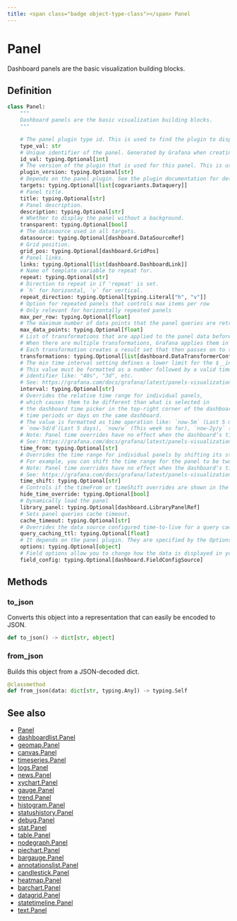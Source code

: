 ```yaml
---
title: <span class="badge object-type-class"></span> Panel
---
```

# <span class="badge object-type-class"></span> Panel

Dashboard panels are the basic visualization building blocks.

## Definition

```python
class Panel:
    """
    Dashboard panels are the basic visualization building blocks.
    """

    # The panel plugin type id. This is used to find the plugin to display the panel.
    type_val: str
    # Unique identifier of the panel. Generated by Grafana when creating a new panel. It must be unique within a dashboard, but not globally.
    id_val: typing.Optional[int]
    # The version of the plugin that is used for this panel. This is used to find the plugin to display the panel and to migrate old panel configs.
    plugin_version: typing.Optional[str]
    # Depends on the panel plugin. See the plugin documentation for details.
    targets: typing.Optional[list[cogvariants.Dataquery]]
    # Panel title.
    title: typing.Optional[str]
    # Panel description.
    description: typing.Optional[str]
    # Whether to display the panel without a background.
    transparent: typing.Optional[bool]
    # The datasource used in all targets.
    datasource: typing.Optional[dashboard.DataSourceRef]
    # Grid position.
    grid_pos: typing.Optional[dashboard.GridPos]
    # Panel links.
    links: typing.Optional[list[dashboard.DashboardLink]]
    # Name of template variable to repeat for.
    repeat: typing.Optional[str]
    # Direction to repeat in if 'repeat' is set.
    # `h` for horizontal, `v` for vertical.
    repeat_direction: typing.Optional[typing.Literal["h", "v"]]
    # Option for repeated panels that controls max items per row
    # Only relevant for horizontally repeated panels
    max_per_row: typing.Optional[float]
    # The maximum number of data points that the panel queries are retrieving.
    max_data_points: typing.Optional[float]
    # List of transformations that are applied to the panel data before rendering.
    # When there are multiple transformations, Grafana applies them in the order they are listed.
    # Each transformation creates a result set that then passes on to the next transformation in the processing pipeline.
    transformations: typing.Optional[list[dashboard.DataTransformerConfig]]
    # The min time interval setting defines a lower limit for the $__interval and $__interval_ms variables.
    # This value must be formatted as a number followed by a valid time
    # identifier like: "40s", "3d", etc.
    # See: https://grafana.com/docs/grafana/latest/panels-visualizations/query-transform-data/#query-options
    interval: typing.Optional[str]
    # Overrides the relative time range for individual panels,
    # which causes them to be different than what is selected in
    # the dashboard time picker in the top-right corner of the dashboard. You can use this to show metrics from different
    # time periods or days on the same dashboard.
    # The value is formatted as time operation like: `now-5m` (Last 5 minutes), `now/d` (the day so far),
    # `now-5d/d`(Last 5 days), `now/w` (This week so far), `now-2y/y` (Last 2 years).
    # Note: Panel time overrides have no effect when the dashboard’s time range is absolute.
    # See: https://grafana.com/docs/grafana/latest/panels-visualizations/query-transform-data/#query-options
    time_from: typing.Optional[str]
    # Overrides the time range for individual panels by shifting its start and end relative to the time picker.
    # For example, you can shift the time range for the panel to be two hours earlier than the dashboard time picker setting `2h`.
    # Note: Panel time overrides have no effect when the dashboard’s time range is absolute.
    # See: https://grafana.com/docs/grafana/latest/panels-visualizations/query-transform-data/#query-options
    time_shift: typing.Optional[str]
    # Controls if the timeFrom or timeShift overrides are shown in the panel header
    hide_time_override: typing.Optional[bool]
    # Dynamically load the panel
    library_panel: typing.Optional[dashboard.LibraryPanelRef]
    # Sets panel queries cache timeout.
    cache_timeout: typing.Optional[str]
    # Overrides the data source configured time-to-live for a query cache item in milliseconds
    query_caching_ttl: typing.Optional[float]
    # It depends on the panel plugin. They are specified by the Options field in panel plugin schemas.
    options: typing.Optional[object]
    # Field options allow you to change how the data is displayed in your visualizations.
    field_config: typing.Optional[dashboard.FieldConfigSource]
```
## Methods

### <span class="badge object-method"></span> to_json

Converts this object into a representation that can easily be encoded to JSON.

```python
def to_json() -> dict[str, object]
```

### <span class="badge object-method"></span> from_json

Builds this object from a JSON-decoded dict.

```python
@classmethod
def from_json(data: dict[str, typing.Any]) -> typing.Self
```

## See also

 * <span class="badge builder"></span> [Panel](./builder-Panel.md)
 * <span class="badge builder"></span> [dashboardlist.Panel](../dashboardlist/builder-Panel.md)
 * <span class="badge builder"></span> [geomap.Panel](../geomap/builder-Panel.md)
 * <span class="badge builder"></span> [canvas.Panel](../canvas/builder-Panel.md)
 * <span class="badge builder"></span> [timeseries.Panel](../timeseries/builder-Panel.md)
 * <span class="badge builder"></span> [logs.Panel](../logs/builder-Panel.md)
 * <span class="badge builder"></span> [news.Panel](../news/builder-Panel.md)
 * <span class="badge builder"></span> [xychart.Panel](../xychart/builder-Panel.md)
 * <span class="badge builder"></span> [gauge.Panel](../gauge/builder-Panel.md)
 * <span class="badge builder"></span> [trend.Panel](../trend/builder-Panel.md)
 * <span class="badge builder"></span> [histogram.Panel](../histogram/builder-Panel.md)
 * <span class="badge builder"></span> [statushistory.Panel](../statushistory/builder-Panel.md)
 * <span class="badge builder"></span> [debug.Panel](../debug/builder-Panel.md)
 * <span class="badge builder"></span> [stat.Panel](../stat/builder-Panel.md)
 * <span class="badge builder"></span> [table.Panel](../table/builder-Panel.md)
 * <span class="badge builder"></span> [nodegraph.Panel](../nodegraph/builder-Panel.md)
 * <span class="badge builder"></span> [piechart.Panel](../piechart/builder-Panel.md)
 * <span class="badge builder"></span> [bargauge.Panel](../bargauge/builder-Panel.md)
 * <span class="badge builder"></span> [annotationslist.Panel](../annotationslist/builder-Panel.md)
 * <span class="badge builder"></span> [candlestick.Panel](../candlestick/builder-Panel.md)
 * <span class="badge builder"></span> [heatmap.Panel](../heatmap/builder-Panel.md)
 * <span class="badge builder"></span> [barchart.Panel](../barchart/builder-Panel.md)
 * <span class="badge builder"></span> [datagrid.Panel](../datagrid/builder-Panel.md)
 * <span class="badge builder"></span> [statetimeline.Panel](../statetimeline/builder-Panel.md)
 * <span class="badge builder"></span> [text.Panel](../text/builder-Panel.md)
